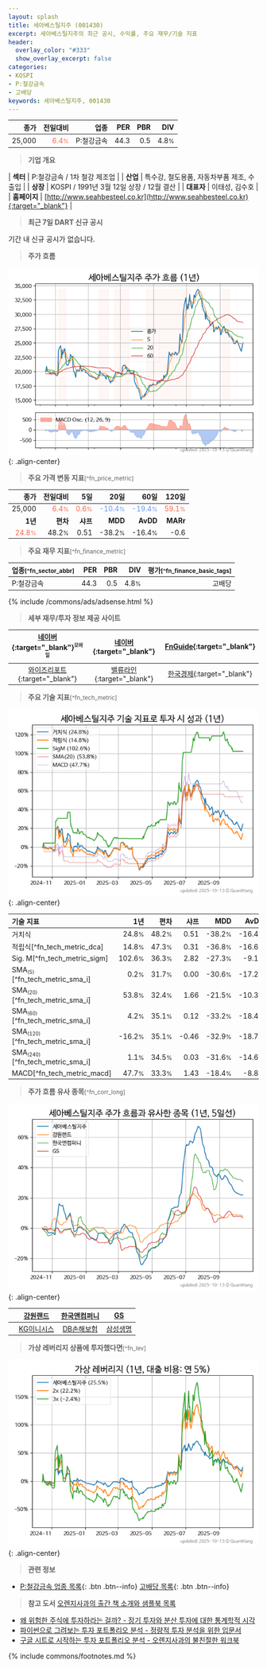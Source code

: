 ```yaml
---
layout: splash
title: 세아베스틸지주 (001430)
excerpt: 세아베스틸지주의 최근 공시, 수익률, 주요 재무/기술 지표
header:
  overlay_color: "#333"
  show_overlay_excerpt: false
categories:
- KOSPI
- P:철강금속
- 고배당
keywords: 세아베스틸지주, 001430
---
```


| **종가** | **전일대비** | **업종** | **PER** | **PBR** | **DIV** |
| -------: | -----------: | -------: | ------: | ------: | ------: |
| 25,000 | <span style="color: tomato">6.4<small>%</small></span> | P:철강금속 | 44.3 | 0.5 | 4.8<small>%</small> |

<!-- more -->


> **기업 개요**<a id="company"></a>

| <span style="white-space:nowrap;">**섹터**</span> | P:철강금속 / 1차 철강 제조업 |
| <span style="white-space:nowrap;">**산업**</span> | 특수강, 철도용품, 자동차부품 제조, 수출입 |
| <span style="white-space:nowrap;">**상장**</span> | KOSPI / 1991년 3월 12일 상장 / 12월 결산 |
| <span style="white-space:nowrap;">**대표자**</span> | 이태성, 김수호 |
| <span style="white-space:nowrap;">**홈페이지**</span> | [http://www.seahbesteel.co.kr](http://www.seahbesteel.co.kr){:target="_blank"} |


> **최근 7일 DART 신규 공시**<a id="dart"></a>

기간 내 신규 공시가 없습니다.


> **주가 흐름**<a id="price"></a>

![001430](/stock/images/001430.png){: .align-center}


> **주요 가격 변동 지표**<small>[^fn_price_metric]</small>

| **종가** | **전일대비** | **5일** | **20일** | **60일** | **120일** |
| -------: | -----------: | ------: | -------: | -------: | --------: |
| 25,000 | <span style="color: tomato">6.4<small>%</small></span> | <span style="color: tomato">0.6<small>%</small></span> | <span style="color: cornflowerblue">-10.4<small>%</small></span> | <span style="color: cornflowerblue">-19.4<small>%</small></span> | <span style="color: tomato">59.1<small>%</small></span> |
| **1년** | **편차** | **샤프** | **MDD** | **AvDD** | **MARr** |
| <span style="color: tomato">24.8<small>%</small></span> | 48.2<small>%</small> | 0.51 | -38.2<small>%</small> | -16.4<small>%</small> | -0.6 |


> **주요 재무 지표**<small>[^fn_finance_metric]</small>

| **업종**<small>[^fn_sector_abbr]</small> | **PER** | **PBR** | **DIV** | **평가**<small>[^fn_finance_basic_tags]</small> |
| :--------------------------------------- | ------: | ------: | ------: | ----------------------------------------------: |
| P:철강금속 | 44.3 | 0.5 | 4.8<small>%</small> | 고배당 |



{% include /commons/ads/adsense.html %}

> **세부 재무/투자 정보 제공 사이트**

| [네이버](https://m.stock.naver.com/domestic/stock/001430/finance/summary){:target="_blank"}<sup><small>모바일</small></sup> | [네이버](https://finance.naver.com/item/coinfo.naver?code=001430){:target="_blank"} | [FnGuide](https://comp.fnguide.com/SVO2/ASP/SVD_Invest.asp?gicode=A001430&MenuYn=Y){:target="_blank"} |
| :---: | :---: | :---: |
| [와이즈리포트](https://comp.wisereport.co.kr/company/c1040001.aspx?cmp_cd=001430){:target="_blank"} | [밸류라인](https://www.valueline.co.kr/finance/summary/001430){:target="_blank"} | [한국경제](https://markets.hankyung.com/stock/001430/financial-summary){:target="_blank"} |


> **주요 기술 지표**<small>[^fn_tech_metric]</small>


![001430](/stock/images/001430_tech.png){: .align-center}

| **기술 지표** | **1년** | **편차** | **샤프** | **MDD** | **AvDD** |
| :------------ | ------: | -----------: | -------: | ------: | -------: |
| 거치식 | 24.8<small>%</small> | 48.2<small>%</small> | 0.51 | -38.2<small>%</small> | -16.4<small>%</small> |
| 적립식[^fn_tech_metric_dca] | 14.8<small>%</small> | 47.3<small>%</small> | 0.31 | -36.8<small>%</small> | -16.6<small>%</small> |
| Sig. M[^fn_tech_metric_sigm] | 102.6<small>%</small> | 36.3<small>%</small> | 2.82 | -27.3<small>%</small> | -9.1<small>%</small> |
| SMA<small><sub>(5)</sub></small>[^fn_tech_metric_sma_i] | 0.2<small>%</small> | 31.7<small>%</small> | 0.00 | -30.6<small>%</small> | -17.2<small>%</small> |
| SMA<small><sub>(20)</sub></small>[^fn_tech_metric_sma_i] | 53.8<small>%</small> | 32.4<small>%</small> | 1.66 | -21.5<small>%</small> | -10.3<small>%</small> |
| SMA<small><sub>(60)</sub></small>[^fn_tech_metric_sma_i] | 4.2<small>%</small> | 35.1<small>%</small> | 0.12 | -33.2<small>%</small> | -18.4<small>%</small> |
| SMA<small><sub>(120)</sub></small>[^fn_tech_metric_sma_i] | -16.2<small>%</small> | 35.1<small>%</small> | -0.46 | -32.9<small>%</small> | -18.7<small>%</small> |
| SMA<small><sub>(240)</sub></small>[^fn_tech_metric_sma_i] | 1.1<small>%</small> | 34.5<small>%</small> | 0.03 | -31.6<small>%</small> | -14.6<small>%</small> |
| MACD[^fn_tech_metric_macd] | 47.7<small>%</small> | 33.3<small>%</small> | 1.43 | -18.4<small>%</small> | -8.8<small>%</small> |


> **주가 흐름 유사 종목**<a id="corr"></a><small>[^fn_corr_long]</small>

![001430](/stock/images/001430_corr.png){: .align-center}

|       | [강원랜드](/035250/) | [한국앤컴퍼니](/000240/) | [GS](/078930/) |
| :---: | :------------------------------------: | :------------------------------------: | :------------------------------------: |
|       | [KG이니시스](/035600/) | [DB손해보험](/005830/) | [삼성생명](/032830/) |


> **가상 레버리지 상품에 투자했다면**<a id="2x"></a><small>[^fn_lev]</small>

![001430](/stock/images/001430_2x.png){: .align-center}


> **관련 정보**

- [P:철강금속 업종 목록](/stats/sector/kospi_업종_철강금속_종목/){: .btn .btn--info} [고배당 목록](/fn/fn_high_div/){: .btn .btn--info}

> **참고 도서** [오렌지사과의 출간 책 소개와 샘플북 목록](https://kongdori.tistory.com/691)

- [왜 위험한 주식에 투자하라는 걸까? - 장기 투자와 분산 투자에 대한 통계학적 시각](https://kongdori.tistory.com/421)
- [파이썬으로 그려보는 투자 포트폴리오 분석  - 정량적 투자 분석을 위한 입문서](https://kongdori.tistory.com/643)
- [구글 시트로 시작하는 투자 포트폴리오 분석 - 오렌지사과의 불친절한 워크북](https://kongdori.tistory.com/449)


{% include commons/footnotes.md %}